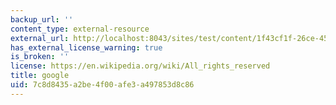 ```yaml
---
backup_url: ''
content_type: external-resource
external_url: http://localhost:8043/sites/test/content/1f43cf1f-26ce-4532-b0cc-da092e9bba9c/?ocw_resource_link_uuid=1f43cf1f-26ce-4532-b0cc-da092e9bba9c&ocw_resource_link_suffix=
has_external_license_warning: true
is_broken: ''
license: https://en.wikipedia.org/wiki/All_rights_reserved
title: google
uid: 7c8d8435-a2be-4f00-afe3-a497853d8c86
---
```

